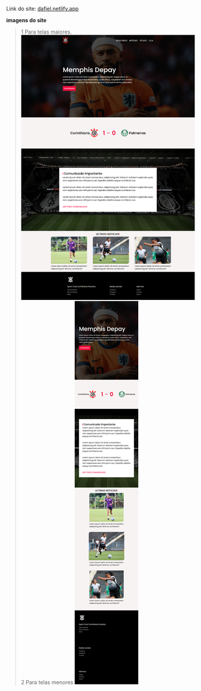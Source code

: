 Link do site: <a href="dafiel.netlify.app">dafiel.netlify.app</a>

**imagens do site**
> 1 Para telas maiores.
 <img src="cor.png"></img>
> 2 Para telas menores
 <img src="respCor.png"></img>

